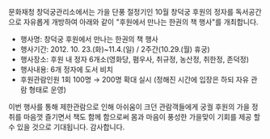 문화재청 창덕궁관리소에서는 가을 단풍 절정기인 10월 창덕궁 후원의 정자를 독서공간으로 자유롭게 개방하여 아래와 같이 "후원에서 만나는 한권의 책 행사"를 개최합니다.

- 행사명: 창덕궁 후원에서 만나는 한권의 책 행사
- 행사기간: 2012. 10. 23.(화)~11.4.(일) / 2주간(10.29.(월) 휴궁)
- 행사장소: 후원 내 정자 6개소(영화당, 폄우사, 취규정, 농산정, 취한정, 존덕정)
- 행사내용: 6개 정자에 도서 비치
- 후원관람인원 1회 100명 → 200명 확대 실시 (정해진 시간에 입장은 하되 자유 관람 형태로 운영)

이번 행사를 통해 제한관람으로 인해 아쉬움이 크던 관람객들에게 궁궐 후원의 가을 정취를 마음껏 즐기면서 책도 함께 함으로써 몸과 마음이 풍성한 가을맞이 기회를 제공 할 수 있을 것으로 기대됩니다. 감사합니다.